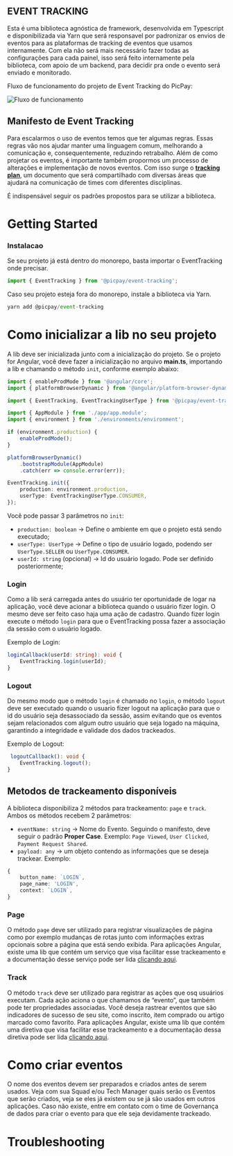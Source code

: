 ## EVENT TRACKING

Esta é uma biblioteca agnóstica de framework, desenvolvida em Typescript e disponibilizada via Yarn que será responsavel por padronizar os envios de eventos para as plataformas de tracking de eventos que usamos internamente. Com ela não será mais necessário fazer todas as configurações para cada painel, isso será feito internamente pela biblioteca, com apoio de um backend, para decidir pra onde o evento será enviado e monitorado.

Fluxo de funcionamento do projeto de Event Tracking do PicPay:

![Fluxo de funcionamento](https://github.com/PicPay/picpay-frontend/blob/master/libs/packages/event-tracking/fluxo-eventracking.png)

## Manifesto de Event Tracking

Para escalarmos o uso de eventos temos que ter algumas regras. Essas regras vão nos ajudar manter uma linguagem comum, melhorando a comunicação e, consequentemente, reduzindo retrabalho. Além de como projetar os eventos, é importante também propormos um processo de alterações e implementação de novos eventos. Com isso surge o [**tracking plan**](https://picpay.atlassian.net/wiki/spaces/ET/pages/874124162/Manifesto+de+Event+Tracking), um documento que será compartilhado com diversas áreas que ajudará na comunicação de times com diferentes disciplinas.

É indispensável seguir os padrões propostos para se utilizar a biblioteca.

# Getting Started

### Instalacao

Se seu projeto já está dentro do monorepo, basta importar o EventTracking onde precisar.

```typescript
import { EventTracking } from '@picpay/event-tracking';
```

Caso seu projeto esteja fora do monorepo, instale a biblioteca via Yarn.

```typescript
yarn add @picpay/event-tracking
```

# Como inicializar a lib no seu projeto

A lib deve ser inicializada junto com a inicialização do projeto. Se o projeto for Angular, você deve fazer a inicialização no arquivo **main.ts**, importando a lib e chamando o método `init`, conforme exemplo abaixo:

```typescript
import { enableProdMode } from '@angular/core';
import { platformBrowserDynamic } from '@angular/platform-browser-dynamic';

import { EventTracking, EventTrackingUserType } from '@picpay/event-tracking';

import { AppModule } from './app/app.module';
import { environment } from './environments/environment';

if (environment.production) {
    enableProdMode();
}

platformBrowserDynamic()
    .bootstrapModule(AppModule)
    .catch(err => console.error(err));

EventTracking.init({
    production: environment.production,
    userType: EventTrackingUserType.CONSUMER,
});
```

Você pode passar 3 parâmetros no `init`:

-   `production: boolean` -> Define o ambiente em que o projeto está sendo executado;
-   `userType: UserType` -> Define o tipo de usuário logado, podendo ser `UserType.SELLER` ou `UserType.CONSUMER`.
-   `userId: string` (opcional) -> Id do usuário logado. Pode ser definido posteriormente;

### Login

Como a lib será carregada antes do usuário ter oportunidade de logar na aplicação, você deve acionar a biblioteca quando o usuário fizer login. O mesmo deve ser feito caso haja uma ação de cadastro. Quando fizer login execute o método `login` para que o EventTracking possa fazer a associação da sessão com o usuário logado.

Exemplo de Login:

```typescript
loginCallback(userId: string): void {
    EventTracking.login(userId);
}
```

### Logout

Do mesmo modo que o método `login` é chamado no `login`, o método `logout` deve ser executado quando o usuario fizer logout na aplicação para que o id do usuário seja desassociado da sessão, assim evitando que os eventos sejam relacionados com algum outro usuário que seja logado na máquina, garantindo a integridade e validade dos dados trackeados.

Exemplo de Logout:

```typescript
 logoutCallback(): void {
    EventTracking.logout();
}
```

## Metodos de trackeamento disponíveis

A biblioteca disponibiliza 2 métodos para trackeamento: `page` e `track`. Ambos os métodos recebem 2 parâmetros:

-   `eventName: string` -> Nome do Evento. Seguindo o manifesto, deve seguir o padrão **Proper Case**. Exemplo: `Page Viewed`, `User Clicked`, `Payment Request Shared`.
-   `payload: any` -> um objeto contendo as informações que se deseja trackear. Exemplo:

```typescript
{
    button_name: `LOGIN`,
    page_name: 'LOGIN',
    context: `LOGIN`,
}
```

### Page

O método `page` deve ser utilizado para registrar visualizações de página como por exemplo mudanças de rotas junto com informações extras opcionais sobre a página que está sendo exibida. Para aplicações Angular, existe uma lib que contém um serviço que visa facilitar esse trackeamento e a documentação desse serviço pode ser lida [clicando aqui](https://github.com/PicPay/picpay-frontend/blob/develop/libs/angular/shared/track-events/README.md).

### Track

O método `track` deve ser utilizado para registrar as ações que osq usuários executam. Cada ação aciona o que chamamos de “evento”, que também pode ter propriedades associadas.
Você deseja rastrear eventos que são indicadores de sucesso de seu site, como inscrito, item comprado ou artigo marcado como favorito. Para aplicações Angular, existe uma lib que contém uma diretiva que visa facilitar esse trackeamento e a documentação dessa diretiva pode ser lida [clicando aqui](https://github.com/PicPay/picpay-frontend/blob/develop/libs/angular/shared/track-events/README.md).

# Como criar eventos

O nome dos eventos devem ser preparados e criados antes de serem usados. Veja com sua Squad e/ou Tech Manager quais serão os Eventos que serão criados, veja se eles já existem ou se já são usados em outros aplicações. Caso não existe, entre em contato com o time de Governança de dados para criar o evento para que ele seja devidamente trackeado.

# Troubleshooting
